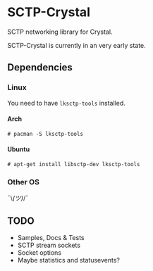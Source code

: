 # SCTP-Crystal

SCTP networking library for Crystal.

SCTP-Crystal is currently in an very early state.

## Dependencies
### Linux
You need to have `lksctp-tools` installed.
#### Arch
`# pacman -S lksctp-tools`
#### Ubuntu
`# apt-get install libsctp-dev lksctp-tools`

### Other OS
¯\\_(ツ)_/¯
<!--
 :shrug: would be better.
-->
## TODO
- Samples, Docs & Tests
- SCTP stream sockets
- Socket options
- Maybe statistics and statusevents?
